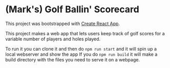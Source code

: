 # (Mark's) Golf Ballin' Scorecard

This project was bootstrapped with [Create React App](https://github.com/facebook/create-react-app).

This project makes a web app that lets users keep track of golf scores for a variable number of players and holes played.

To run it you can clone it and then do `npm run start` and it will spin up a local webserver and show the app
If you do `npm run build` it will make a build directory with the files you need to serve it on a webpage.
